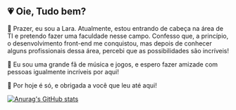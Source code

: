 ## 💗 Oie, Tudo bem?
🌟 Prazer, eu sou a Lara. Atualmente, estou entrando de cabeça na área de TI e pretendo fazer uma faculdade nesse campo. Confesso que, a princípio, o desenvolvimento front-end me conquistou, mas depois de conhecer alguns profissionais dessa área, percebi que as possibilidades são incríveis!

🐯 Eu sou uma grande fã de música e jogos, e espero fazer amizade com pessoas igualmente incríveis por aqui!

🎉 Por hoje é só, e obrigada a você que leu até aqui! 

[![Anurag's GitHub stats](https://github-readme-stats.vercel.app/api?username=LaraKorogi&show_icons=true&theme=tokyonight)](https://github.com/LaraKorogi/github-readme-stats)

